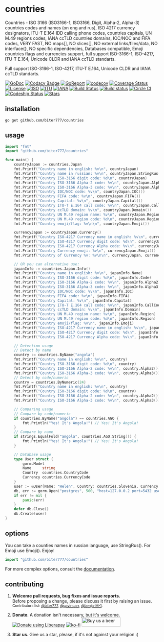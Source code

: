 countries
=======

Countries - ISO 3166 (ISO3166-1, ISO3166, Digit, Alpha-2, Alpha-3) countries codes and names (on eng and rus), ISO 4217 currency designators, ITU-T E.164 IDD calling phone codes, countries capitals, UN M.49 regions codes, IANA ccTLD countries domains, IOC/NOC and FIFA codes, VERY FAST, NO maps[], NO slices[], NO external links/files/data, NO interface{}, NO specific dependencies, Databases compatible, Emoji countries flags and currencies support, full support ISO-3166-1, ISO-4217, ITU-T E.164, Unicode CLDR and IANA ccTLD standarts. 

Full support ISO-3166-1, ISO-4217, ITU-T E.164, Unicode CLDR and IANA ccTLD standarts. 

[![GoDoc](http://godoc.org/github.com/biter777/countries?status.svg)](http://godoc.org/github.com/biter777/countries)
[![Codacy Badge](https://api.codacy.com/project/badge/Grade/08eb1d2ff62e465091b3a288ae078a96)](https://www.codacy.com/manual/biter777/countries?utm_source=github.com&amp;utm_medium=referral&amp;utm_content=biter777/countries&amp;utm_campaign=Badge_Grade)
[![GoReport](https://goreportcard.com/badge/github.com/biter777/countries)](https://goreportcard.com/report/github.com/biter777/countries)
[![codecov](https://codecov.io/gh/biter777/countries/branch/master/graph/badge.svg)](https://codecov.io/gh/biter777/countries)
[![Coverage Status](https://coveralls.io/repos/github/biter777/countries/badge.svg?branch=master)](https://coveralls.io/github/biter777/countries?branch=master)
[![License](https://img.shields.io/badge/License-BSD%202--Clause-brightgreen.svg)](https://opensource.org/licenses/BSD-2-Clause)
[![ISO](https://img.shields.io/badge/powered%20by-ISO-brightgreen)](https://www.iso.org/)
[![ITU](https://img.shields.io/badge/powered%20by-ITU-brightgreen)](https://www.itu.int/)
[![IANA](https://img.shields.io/badge/powered%20by-IANA-brightgreen)](http://www.iana.org/)
[![Build Status](https://travis-ci.org/biter777/countries.svg?branch=master)](https://travis-ci.org/biter777/countries)
[![Build status](https://ci.appveyor.com/api/projects/status/t9lpor9o8tpacpmr/branch/master?svg=true)](https://ci.appveyor.com/project/biter777/countries/branch/master)
[![Circle CI](https://circleci.com/gh/biter777/countries/tree/master.svg?style=shield)](https://circleci.com/gh/biter777/countries/tree/master)
[![Codeship Status](https://codeship.com/projects/00db4400-1803-0138-1132-7ab932dd1523/status?branch=master)](https://app.codeship.com/projects/381056)
[![Stars](https://img.shields.io/github/stars/biter777/countries?label=Please%20like%20us&style=social)](https://github.com/biter777/countries/stargazers)

installation
------------

    go get github.com/biter777/countries

usage
-----

```go
import "fmt"
import "github.com/biter777/countries"

func main() {
	countryJapan := countries.Japan
	fmt.Printf("Country name in english: %v\n", countryJapan)                   // Japan
	fmt.Printf("Country name in russian: %v\n", countryJapan.StringRus())       // Япония
	fmt.Printf("Country ISO-3166 digit code: %d\n", countryJapan)               // 392
	fmt.Printf("Country ISO-3166 Alpha-2 code: %v\n", countryJapan.Alpha2())    // JP
	fmt.Printf("Country ISO-3166 Alpha-3 code: %v\n", countryJapan.Alpha3())    // JPN
	fmt.Printf("Country IOC/NOC code: %v\n", countryJapan.IOC())                // JPN
	fmt.Printf("Country FIFA code: %v\n", countryJapan.FIFA())                  // JPN
	fmt.Printf("Country Capital: %v\n", countryJapan.Capital())                 // Tokyo
	fmt.Printf("Country ITU-T E.164 call code: %v\n", countryJapan.CallCodes()) // +81
	fmt.Printf("Country ccTLD domain: %v\n", countryJapan.Domain())             // .jp
	fmt.Printf("Country UN M.49 region name: %v\n", countryJapan.Region())      // Asia
	fmt.Printf("Country UN M.49 region code: %d\n", countryJapan.Region())      // 142
	fmt.Printf("Country emoji/flag: %v\n\n", countryJapan.Emoji())              // 🇯🇵

	currencyJapan := countryJapan.Currency()
	fmt.Printf("Country ISO-4217 Currency name in english: %v\n", currencyJapan)           // Yen
	fmt.Printf("Country ISO-4217 Currency digit code: %d\n", currencyJapan)                // 392
	fmt.Printf("Country ISO-4217 Currency Alpha code: %v\n", currencyJapan.Alpha())        // JPY
	fmt.Printf("Country Currency emoji: %v\n", currencyJapan.Emoji())                      // 💴
	fmt.Printf("Country of Currency %v: %v\n\n", currencyJapan, currencyJapan.Countries()) // Japan

	// OR you can alternative use:
	japanInfo := countries.Japan.Info()
	fmt.Printf("Country name in english: %v\n", japanInfo.Name)                          // Japan
	fmt.Printf("Country ISO-3166 digit code: %d\n", japanInfo.Code)                      // 392
	fmt.Printf("Country ISO-3166 Alpha-2 code: %v\n", japanInfo.Alpha2)                  // JP
	fmt.Printf("Country ISO-3166 Alpha-3 code: %v\n", japanInfo.Alpha3)                  // JPN
	fmt.Printf("Country IOC/NOC code: %v\n", japanInfo.IOC)                              // JPN
	fmt.Printf("Country FIFA code: %v\n", japanInfo.FIFA)                                // JPN
	fmt.Printf("Country Capital: %v\n", japanInfo.Capital)                               // Tokyo
	fmt.Printf("Country ITU-T E.164 call code: %v\n", japanInfo.CallCodes)               // +81
	fmt.Printf("Country ccTLD domain: %v\n", japanInfo.Domain)                           // .jp
	fmt.Printf("Country UN M.49 region name: %v\n", japanInfo.Region)                    // Asia
	fmt.Printf("Country UN M.49 region code: %d\n", japanInfo.Region)                    // 142
	fmt.Printf("Country emoji/flag: %v\n", japanInfo.Emoji)                              // 🇯🇵
	fmt.Printf("Country ISO-4217 Currency name in english: %v\n", japanInfo.Currency)    // Yen
	fmt.Printf("Country ISO-4217 Currency digit code: %d\n", japanInfo.Currency)         // 392
	fmt.Printf("Country ISO-4217 Currency Alpha code: %v\n", japanInfo.Currency.Alpha()) // JPY

	// Detection usage
	// Detect by name
	country := countries.ByName("angola")
	fmt.Printf("Country name in english: %v\n", country)                // Angola
	fmt.Printf("Country ISO-3166 digit code: %d\n", country)            // 24
	fmt.Printf("Country ISO-3166 Alpha-2 code: %v\n", country.Alpha2()) // AO
	fmt.Printf("Country ISO-3166 Alpha-3 code: %v\n", country.Alpha3()) // AGO
	// Detect by code/numeric
	country = countries.ByNumeric(24)
	fmt.Printf("Country name in english: %v\n", country)                // Angola
	fmt.Printf("Country ISO-3166 digit code: %d\n", country)            // 24
	fmt.Printf("Country ISO-3166 Alpha-2 code: %v\n", country.Alpha2()) // AO
	fmt.Printf("Country ISO-3166 Alpha-3 code: %v\n", country.Alpha3()) // AGO

	// Comparing usage
	// Compare by code/numeric
	if countries.ByName("angola") == countries.AGO {
		fmt.Println("Yes! It's Angola!") // Yes! It's Angola!
	}
	// Compare by name
	if strings.EqualFold("angola", countries.AGO.String()) {
		fmt.Println("Yes! It's Angola!") // Yes! It's Angola!
	}

	// Database usage
	type User struct {
		gorm.Model
		Name     string
		Country  countries.CountryCode
		Currency countries.CurrencyCode
	}
	user := &User{Name: "Helen", Country: countries.Slovenia, Currency: countries.CurrencyEUR}
	db, err := gorm.Open("postgres", 500, "host=127.0.0.2 port=5432 user=usr password=1234567 dbname=db")
	if err != nil {
		panic(err)
	}
	defer db.Close()
	db.Create(user)
}
```

options
-------

You can take a counties names in russian language, use StringRus(). For Emoji use Emoji(). Enjoy!

```go
import "github.com/biter777/countries"
```

For more complex options, consult the [documentation](http://godoc.org/github.com/biter777/countries).

contributing
------------

1) <b>Welcome pull requests, bug fixes and issue reports.</b><br/>
Before proposing a change, please discuss it first by raising an issue.<br/>
<small>Contributors list: <a href="https://github.com/biter777">@biter777</a>, <a href="https://github.com/gavincarr">@gavincarr</a>, <a href="https://github.com/benja-M-1">@benja-M-1</a>.</small><br/>

2) <b>Donate</b>. A donation isn't necessary, but it's welcome.<br/>
<noscript><a href="https://liberapay.com/biter777/donate"><img alt="Donate using Liberapay" src="https://liberapay.com/assets/widgets/donate.svg"></a></noscript> 
[![ko-fi](https://www.ko-fi.com/img/githubbutton_sm.svg)](https://ko-fi.com/I2I61D1XZ) <a href="https://www.buymeacoffee.com/CAhuDKg" target="_blank"><img width = "127" height = "30" src = "https://www.buymeacoffee.com/assets/img/guidelines/download-assets-sm-2.svg" alt="Buy us a beer"></a><br/>

3) <b>Star us</b>. Give us a star, please, if it's not against your religion :)
